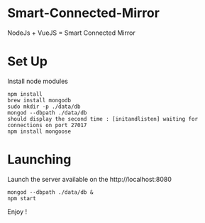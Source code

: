 # Smart-Connected-Mirror
NodeJs  + VueJS = Smart Connected Mirror

# Set Up
Install node modules
```
npm install
brew install mongodb
sudo mkdir -p ./data/db
mongod --dbpath ./data/db
should display the second time : [initandlisten] waiting for connections on port 27017
npm install mongoose
```

# Launching
Launch the server available on the http://localhost:8080
```
mongod --dbpath ./data/db &
npm start
```

Enjoy !
